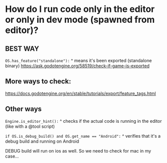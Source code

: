 # How do I run code only in the editor or only in dev mode (spawned from editor)?


## BEST WAY
`OS.has_feature("standalone"):`
^ means it's been exported (standalone binary)
https://ask.godotengine.org/58519/check-if-game-is-exported


## More ways to check:
https://docs.godotengine.org/en/stable/tutorials/export/feature_tags.html

## Other ways
`Engine.is_editor_hint():`
^ checks if the actual code is running in the editor (like with a @tool script)



`if OS.is_debug_build() and OS.get_name == "Android":`
^ verifies that it's a debug build and running on Android

DEBUG build will run on ios as well. So we need to check for mac in my case...

